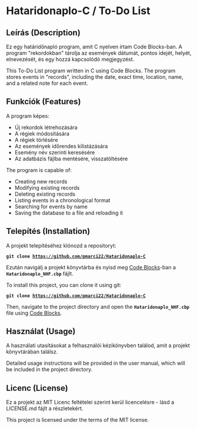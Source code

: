 # Hataridonaplo-C / To-Do List

## Leírás (Description)
Ez egy határidőnapló program, amit C nyelven írtam Code Blocks-ban. A program "rekordokban" tárolja az események dátumát, pontos idejét, helyét, elnevezését, és egy hozzá kapcsolódó megjegyzést.

This To-Do List program written in C using Code Blocks. The program stores events in "records", including the date, exact time, location, name, and a related note for each event.

## Funkciók (Features)
A program képes:
- Új rekordok létrehozására
- A régiek módosítására
- A régiek törlésére
- Az események időrendes kilistázására
- Esemény név szerinti keresésére
- Az adatbázis fájlba mentésére, visszatöltésére

The program is capable of:
- Creating new records
- Modifying existing records
- Deleting existing records
- Listing events  in a chronological format
- Searching for events by name
- Saving the database to a file and reloading it

## Telepítés (Installation)
A projekt telepítéséhez klónozd a repositoryt:

<strong><code>git clone https://github.com/pmarci22/Hataridonaplo-C</code></strong>

Ezután navigálj a projekt könyvtárba és nyisd meg [Code Blocks](https://www.codeblocks.org/)-ban a <strong><code>Hataridonaplo_NHF.cbp</code></strong> fájlt.

To install this project, you can clone it using git:

<strong><code>git clone https://github.com/pmarci22/Hataridonaplo-C</code></strong>

Then, navigate to the project directory and open the <strong><code>Hataridonaplo_NHF.cbp</code></strong> file using [Code Blocks](https://www.codeblocks.org/).

## Használat (Usage)
A használati utasításokat a felhasználói kézikönyvben találod, amit a projekt könyvtárában találsz.

Detailed usage instructions will be provided in the user manual, which will be included in the project directory.

## Licenc (License)
Ez a projekt az MIT Licenc feltételei szerint kerül licencelésre - lásd a LICENSE.md fájlt a részletekért.

This project is licensed under the terms of the MIT license.
